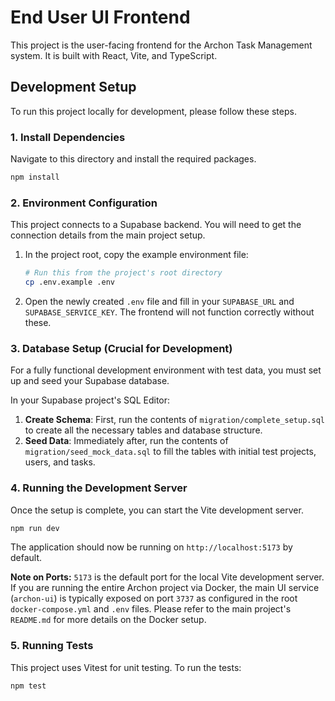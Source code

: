 # End User UI Frontend

This project is the user-facing frontend for the Archon Task Management system. It is built with React, Vite, and TypeScript.

## Development Setup

To run this project locally for development, please follow these steps.

### 1. Install Dependencies
Navigate to this directory and install the required packages.
```bash
npm install
```

### 2. Environment Configuration
This project connects to a Supabase backend. You will need to get the connection details from the main project setup.

1.  In the project root, copy the example environment file:
    ```bash
    # Run this from the project's root directory
    cp .env.example .env
    ```
2.  Open the newly created `.env` file and fill in your `SUPABASE_URL` and `SUPABASE_SERVICE_KEY`. The frontend will not function correctly without these.

### 3. Database Setup (Crucial for Development)
For a fully functional development environment with test data, you must set up and seed your Supabase database.

In your Supabase project's SQL Editor:

1.  **Create Schema**: First, run the contents of `migration/complete_setup.sql` to create all the necessary tables and database structure.
2.  **Seed Data**: Immediately after, run the contents of `migration/seed_mock_data.sql` to fill the tables with initial test projects, users, and tasks.

### 4. Running the Development Server
Once the setup is complete, you can start the Vite development server.
```bash
npm run dev
```
The application should now be running on `http://localhost:5173` by default.

**Note on Ports:** `5173` is the default port for the local Vite development server. If you are running the entire Archon project via Docker, the main UI service (`archon-ui`) is typically exposed on port `3737` as configured in the root `docker-compose.yml` and `.env` files. Please refer to the main project's `README.md` for more details on the Docker setup.

### 5. Running Tests
This project uses Vitest for unit testing. To run the tests:
```bash
npm test
```
